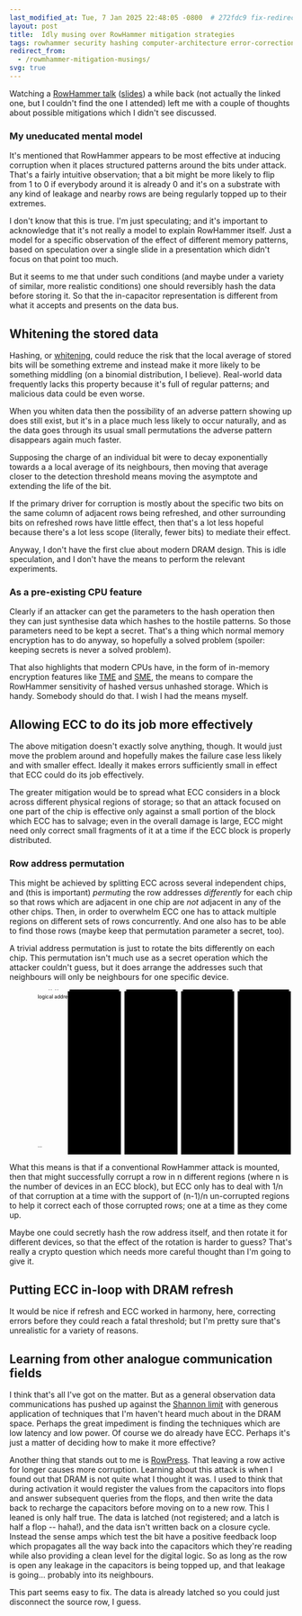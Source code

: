 ```yaml
---
last_modified_at: Tue, 7 Jan 2025 22:48:05 -0800  # 272fdc9 fix-redirect-from-usage
layout: post
title:  Idly musing over RowHammer mitigation strategies
tags: rowhammer security hashing computer-architecture error-correction
redirect_from:
  - /rowmhammer-mitigation-musings/
svg: true
---
```

Watching a [RowHammer talk][] ([slides][RowHammer slides]) a while back (not
actually the linked one, but I couldn't find the one I attended) left me with a
couple of thoughts about possible mitigations which I didn't see discussed.

### My uneducated mental model

It's mentioned that RowHammer appears to be most effective at inducing
corruption when it places structured patterns around the bits under attack.
That's a fairly intuitive observation; that a bit might be more likely to flip
from 1 to 0 if everybody around it is already 0 and it's on a substrate with
any kind of leakage and nearby rows are being regularly topped up to their
extremes.

I don't know that this is true.  I'm just speculating; and it's important to
acknowledge that it's not really a model to explain RowHammer itself.  Just a
model for a specific observation of the effect of different memory patterns,
based on speculation over a single slide in a presentation which didn't focus
on that point too much.

But it seems to me that under such conditions (and maybe under a variety of
similar, more realistic conditions) one should reversibly hash the data before
storing it.  So that the in-capacitor representation is different from what it
accepts and presents on the data bus.

## Whitening the stored data

Hashing, or [whitening][], could reduce the risk that the local average of
stored bits will be something extreme and instead make it more likely to be
something middling (on a binomial distribution, I believe).  Real-world data
frequently lacks this property because it's full of regular patterns; and
malicious data could be even worse.

When you whiten data then the possibility of an adverse pattern showing up does still exist, but it's in a place much less likely to occur naturally, and as the data goes through its usual small permutations the adverse pattern disappears again much faster.

Supposing the charge of an individual bit were to decay exponentially towards a
a local average of its neighbours, then moving that average closer to the
detection threshold means moving the asymptote and extending the life of the
bit.

If the primary driver for corruption is mostly about the specific two bits on
the same column of adjacent rows being refreshed, and other surrounding bits on
refreshed rows have little effect, then that's a lot less hopeful because
there's a lot less scope (literally, fewer bits) to mediate their effect.

Anyway, I don't have the first clue about modern DRAM design.  This is idle
speculation, and I don't have the means to perform the relevant experiments.

### As a pre-existing CPU feature

Clearly if an attacker can get the parameters to the hash operation then they
can just synthesise data which hashes to the hostile patterns.  So those
parameters need to be kept a secret.  That's a thing which normal memory
encryption has to do anyway, so hopefully a solved problem (spoiler: keeping
secrets is never a solved problem).

That also highlights that modern CPUs have, in the form of in-memory encryption features like [TME][] and [SME][], the means to compare the RowHammer
sensitivity of hashed versus unhashed storage.  Which is handy.  Somebody should do that.  I wish I had the means myself.

## Allowing ECC to do its job more effectively

The above mitigation doesn't exactly solve anything, though.  It would just
move the problem around and hopefully makes the failure case less likely and
with smaller effect.  Ideally it makes errors sufficiently small in effect that ECC could do
its job effectively.

The greater mitigation would be to spread what ECC considers in a block across
different physical regions of storage; so that an attack focused on one part of
the chip is effective only against a small portion of the block which ECC has
to salvage; even in the overall damage is large, ECC might need only correct small fragments of it at a time if the ECC block is properly distributed.

### Row address permutation

This might be achieved by splitting ECC across several independent chips, and
(this is important) _permuting_ the row addresses _differently_ for each chip
so that rows which are adjacent in one chip are _not_ adjacent in any of the
other chips.  Then, in order to overwhelm ECC one has to attack multiple
regions on different sets of rows concurrently.  And one also has to be able to
find those rows (maybe keep that permutation parameter a secret, too).

A trivial address permutation is just to rotate the bits differently on each
chip.  This permutation isn't much use as a secret operation which the attacker
couldn't guess, but it does arrange the addresses such that neighbours will
only be neighbours for one specific device.

<svg width="100%" viewbox="0 0 800 465">
  <defs>
    {% for n in (0..15) -%}
    <g id="row{{n}}"><rect x="0" y="0" width="140" height="30" /><text x="70" y="15">row {{n}}</text></g>
    {% endfor -%}
  </defs>
  <text x="80" y="25">logical address</text><text x="80" y="445">&hellip;</text>
  <rect x="165" y="5" width="150" height="460" /><text x="240" y="25">chip 0</text><text x="240" y="445">&hellip;</text>
  <rect x="325" y="5" width="150" height="460" /><text x="400" y="25">chip 1</text><text x="400" y="445">&hellip;</text>
  <rect x="485" y="5" width="150" height="460" /><text x="560" y="25">chip 2</text><text x="560" y="445">&hellip;</text>
  <rect x="645" y="5" width="150" height="460" /><text x="720" y="25">chip 3</text><text x="720" y="445">&hellip;</text>
  {% for n in (0..15) -%}
    <g class="blockgroup{{n}}">
    {% if n < 10 %}<text x="80" y="{{n | times: 40 | plus: 60}}">row {{n}}</text>{%endif%}
    {% assign m = n | times: 4369 | divided_by: 1 | modulo: 16 %}
    {% if m < 10 %}<use href="#row{{n}}" x="170" y="{{m | times: 40 | plus: 40 }}" />{%endif%}
    {% assign m = n | times: 4369 | divided_by: 2 | modulo: 16 %}
    {% if m < 10 %}<use href="#row{{n}}" x="330" y="{{m | times: 40 | plus: 40 }}" />{%endif%}
    {% assign m = n | times: 4369 | divided_by: 4 | modulo: 16 %}
    {% if m < 10 %}<use href="#row{{n}}" x="490" y="{{m | times: 40 | plus: 40 }}" />{%endif%}
    {% assign m = n | times: 4369 | divided_by: 8 | modulo: 16 %}
    {% if m < 10 %}<use href="#row{{n}}" x="650" y="{{m | times: 40 | plus: 40 }}" />{%endif%}
    </g>
  {% endfor -%}
</svg>

What this means is that if a conventional RowHammer attack is mounted, then
that might successfully corrupt a row in n different regions (where n is the
number of devices in an ECC block), but ECC only has to deal with 1/n of that
corruption at a time with the support of (n-1)/n un-corrupted regions to help
it correct each of those corrupted rows; one at a time as they come up.

Maybe one could secretly hash the row address itself, and then rotate it for
different devices, so that the effect of the rotation is harder to guess?
That's really a crypto question which needs more careful thought than I'm
going to give it.

## Putting ECC in-loop with DRAM refresh

It would be nice if refresh and ECC worked in harmony, here, correcting errors
before they could reach a fatal threshold; but I'm pretty sure that's
unrealistic for a variety of reasons.

## Learning from other analogue communication fields

I think that's all I've got on the matter.  But as a general observation data
communications has pushed up against the [Shannon limit][] with generous
application of techniques that I'm haven't heard much about in the DRAM space.
Perhaps the great impediment is finding the techniques which are low latency
and low power.  Of course we do already have ECC.  Perhaps it's just a matter
of deciding how to make it more effective?

Another thing that stands out to me is [RowPress][].  That leaving a row active
for longer causes more corruption.  Learning about this attack is when I found
out that DRAM is not quite what I thought it was.  I used to think that
during activation it would register the values from the capacitors into flops
and answer subsequent queries from the flops, and then write the data back to
recharge the capacitors before moving on to a new row.  This I leaned is only half true.  The data is latched (not registered; and a latch is half a flop -- haha!), and the data isn't written back on a closure cycle.  Instead the sense amps which test the bit have a positive feedback loop which propagates all the way back into the capacitors which they're reading while also providing a clean level for the digital logic.  So as long as the row is open any leakage in the capacitors is being topped up, and that leakage is going... probably into its neighbours.

This part seems easy to fix.  The data is already latched so you could just disconnect the source row, I guess.

[RowHammer talk]: <https://youtu.be/wGcVrKaOvFo>
[RowHammer slides]: <https://safari.ethz.ch/architecture_seminar/fall2023/lib/exe/fetch.php?media=onur-comparchseminar-fall2023-lecture3-rowhammerstory-afterlecture.pdf>
[whitening]: <https://en.wikipedia.org/wiki/Whitening_transformation>
[TME]: <Https://en.wikichip.org/wiki/x86/tme>
[SME]: <Https://en.wikichip.org/wiki/x86/sme>
[Shannon limit]: <https://en.wikipedia.org/wiki/Noisy-channel_coding_theorem>
[RowPress]: <https://arxiv.org/abs/2306.17061>
